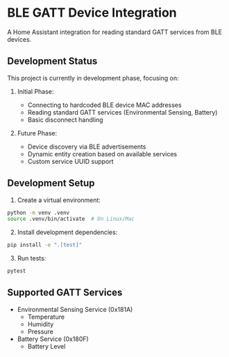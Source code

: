 # BLE GATT Device Integration

A Home Assistant integration for reading standard GATT services from BLE devices.

## Development Status

This project is currently in development phase, focusing on:

1. Initial Phase:
   - Connecting to hardcoded BLE device MAC addresses
   - Reading standard GATT services (Environmental Sensing, Battery)
   - Basic disconnect handling

2. Future Phase:
   - Device discovery via BLE advertisements
   - Dynamic entity creation based on available services
   - Custom service UUID support

## Development Setup

1. Create a virtual environment:
```bash
python -m venv .venv
source .venv/bin/activate  # On Linux/Mac
```

2. Install development dependencies:
```bash
pip install -e ".[test]"
```

3. Run tests:
```bash
pytest
```

## Supported GATT Services

- Environmental Sensing Service (0x181A)
  - Temperature
  - Humidity
  - Pressure
- Battery Service (0x180F)
  - Battery Level

